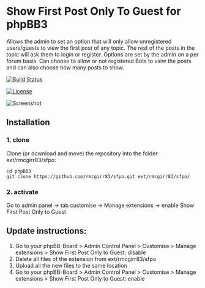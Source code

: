 # Show First Post Only To Guest for phpBB3

Allows the admin to set an option that will only allow unregistered users/guests to view the first post of any topic. The rest of the posts in the topic will ask them to login or register.  Options are set by the admin on a per forum basis. Can choose to allow or not registered Bots to view the posts and can also choose how many posts to show.

[![Build Status](https://github.com/rmcgirr83/sfpo/workflows/Tests/badge.svg)](https://github.com/rmcgirr83/sfpo/actions)

[![License](https://img.shields.io/github/license/rmcgirr83/sfpo.svg?style=flat-square)](https://github.com/rmcgirr83/sfpo)

![Screenshot](viewtopic.jpg)

## Installation

### 1. clone
Clone (or download and move) the repository into the folder ext/rmcgirr83/sfpo:

```
cd phpBB3
git clone https://github.com/rmcgirr83/sfpo.git ext/rmcgirr83/sfpo/
```
### 2. activate
Go to admin panel -> tab customise -> Manage extensions -> enable Show First Post Only to Guest


## Update instructions:
1. Go to your phpBB-Board > Admin Control Panel > Customise > Manage extensions > Show First Post Only to Guest: disable
2. Delete all files of the extension from ext/rmcgirr83/sfpo
3. Upload all the new files to the same location
4. Go to your phpBB-Board > Admin Control Panel > Customise > Manage extensions > Show First Post Only to Guest: enable
